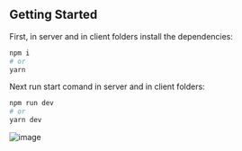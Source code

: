 ## Getting Started

First, in server and in client folders install the dependencies:

```bash
npm i
# or
yarn
```

Next run start comand in server and in client folders: 

```bash
npm run dev
# or
yarn dev
```

![image](https://github.com/wfTom/w3lcome-test/assets/40028674/a284aeae-89a5-46f3-9164-0550e51f534c)
